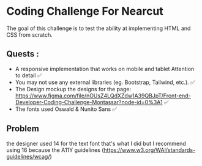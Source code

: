 # Coding Challenge For Nearcut

The goal of this challenge is to test the ability at implementing HTML and CSS from scratch.

## Quests :

- A responsive implementation that works on mobile and tablet
  Attention to detail ✅
- You may not use any external libraries (eg. Bootstrap, Tailwind, etc.). ✅
- The Design mockup the designs for the page:
  https://www.figma.com/file/nOUsZ4LQdXZdw1A39QBJpT/Front-end-Developer-Coding-Challenge-Montassar?node-id=0%3A1 ✅
- The fonts used Oswald & Nunito Sans ✅

## Problem

the designer used 14 for the text font that's what I did but I recommend using 16 because the A11Y guidelines (https://www.w3.org/WAI/standards-guidelines/wcag/)
